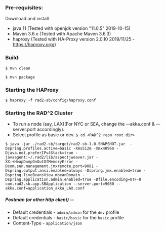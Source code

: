 ### Pre-requisites:
Download and install 
 * java 11 (Tested with openjdk version "11.0.5" 2019-10-15)
 * Maven 3.6.x (Tested with Apache Maven 3.6.3)
 * haproxy (Tested with HA-Proxy version 2.0.10 2019/11/25 - https://haproxy.org/)

### Build:
`$ mvn clean `

`$ mvn package`

### Starting the HAProxy
`$ haproxy -f rad2-sb/config/haproxy.conf`

### Starting the RAD^2 Cluster

 - To run a node (say, LAX)(For NYC or SEA, change the --akka.conf & --server.port accordingly). 
 - Select profile as basic or dev. 
`$ cd <RAD^2 repo root dir>`

`$ java -jar ./rad2-sb/target/rad2-sb-1.0-SNAPSHOT.jar 
    -Dspring.profiles.active=basic -Xms512m -Xmx4096m -Djava.net.preferIPv4Stack=true
    -javaagent:~/.rad2/lib/aspectjweaver.jar -XX:+HeapDumpOnOutOfMemoryError
    -Dcom.sun.management.jmxremote.port=9081 -Dspring.output.ansi.enabled=always
    -Dspring.jmx.enabled=true -Dspring.liveBeansView.mbeanDomain
    -Dspring.application.admin.enabled=true -Dfile.encoding=UTF-8 com.rad2.sb.app.SBApplication
    --server.port=9080 --akka.conf=application_akka_LAX.conf`

##### Postman (or other http client) --
 - Default credentials - `admin/admin` for the `dev` profile
 - Default credentials - `basic/basic` for the `basic` profile
 - Content-Type - `application/json`

 

